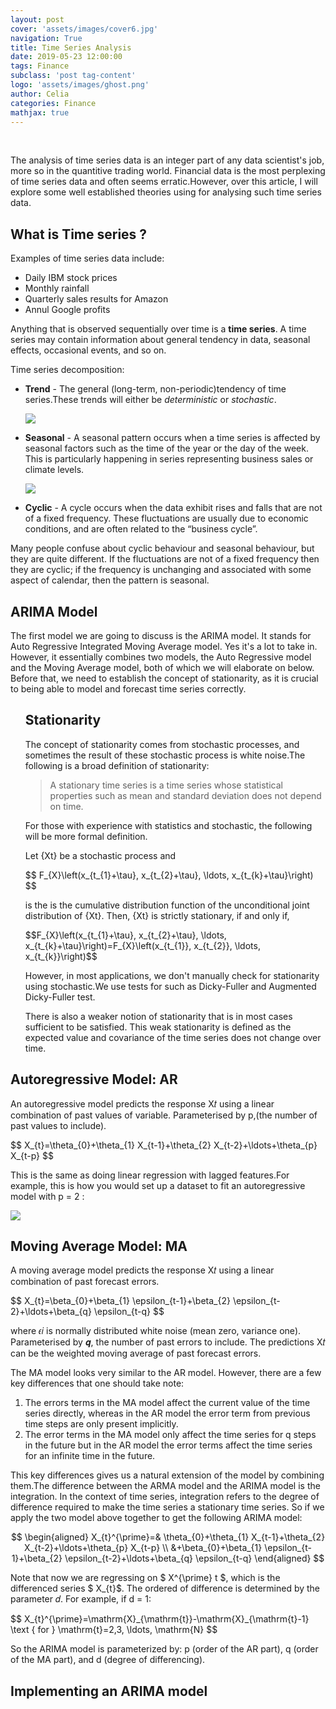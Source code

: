 ```yaml
---
layout: post
cover: 'assets/images/cover6.jpg'
navigation: True
title: Time Series Analysis
date: 2019-05-23 12:00:00
tags: Finance
subclass: 'post tag-content'
logo: 'assets/images/ghost.png'
author: Celia
categories: Finance
mathjax: true
---
```

<br>
<p>
The analysis of time series data is an integer part of any data scientist's job, more so in the quantitive trading world. Financial data is the most perplexing of time series data and often seems erratic.However, over this article, I will explore some well established theories using for analysing such time series data.
</p>
<h2>What is Time series ?</h2>

<p>Examples of time series data include:</p>
<ul>
<li>Daily IBM stock prices</li>
<li>Monthly rainfall</li>
<li>Quarterly sales results for Amazon </li>
<li>Annul Google profits</li>
</ul>
<p> Anything that is observed sequentially over time is a <strong>time series</strong>.
A time series may contain information about general tendency in data, seasonal effects, occasional events, and so on. </p>
<p>Time series decomposition: </p>
<ul>
<li><b>Trend</b> - The general (long-term, non-periodic)tendency of time series.These trends will either be <cite>deterministic</cite> or <cite>stochastic</cite>.
<p><img src="https://user-images.githubusercontent.com/38856953/58217778-df536000-7d36-11e9-84ae-d69753520587.png" /></p>
<li><b>Seasonal</b> - A seasonal pattern occurs when a time series is affected by seasonal factors such as the time of the year or the day of the week. This is particularly happening in series representing business sales or climate levels.</li>
<p><img src="https://user-images.githubusercontent.com/38856953/58217816-132e8580-7d37-11e9-9409-a8cc78a9548b.png" /></p>
<li><b>Cyclic</b> - A cycle occurs when the data exhibit rises and falls that are not of a fixed frequency. These fluctuations are usually due to economic conditions, and are often related to the “business cycle”.</li>
</ul>
<p>Many people confuse about cyclic behaviour and seasonal behaviour, but they are quite different. If the fluctuations are not of a fixed frequency then they are cyclic; if the frequency is unchanging and associated with some aspect of calendar, then the pattern is seasonal.</p>

<h2>ARIMA Model</h2>

<p>The first model we are going to discuss is the ARIMA model. It stands for Auto Regressive Integrated Moving Average model. Yes it's a lot to take in. However, it essentially combines two models, the Auto Regressive model and the Moving Average model, both of which we will elaborate on below. Before that, we need to establish the concept of stationarity, as it is crucial to being able to model and forecast time series correctly.</p>
<ul>
<h2>Stationarity</h2>

<p>The concept of stationarity comes from stochastic processes, and sometimes the result of these stochastic process is white noise.The following is a broad definition of stationarity:</p>

<blockquote>
  <p>A stationary time series is a time series whose statistical properties such as mean and standard deviation does not depend on time.</p>
</blockquote>
<p>For those with experience with statistics and stochastic, the following will be more formal definition.</p>

<p>Let {Xt} be a stochastic process and </p>
$$
F_{X}\left(x_{t_{1}+\tau}, x_{t_{2}+\tau}, \ldots, x_{t_{k}+\tau}\right)
$$

<p>is the is the cumulative distribution function of the unconditional joint distribution of {Xt}. Then, {Xt} is strictly stationary, if and only if, </p>
$$F_{X}\left(x_{t_{1}+\tau}, x_{t_{2}+\tau}, \ldots, x_{t_{k}+\tau}\right)=F_{X}\left(x_{t_{1}}, x_{t_{2}}, \ldots, x_{t_{k}}\right)$$
<p>However, in most applications, we don't manually check for stationarity using stochastic.We use tests for such as Dicky-Fuller and Augmented Dicky-Fuller test. </p>
<p>There is also a weaker notion of stationarity that is in most cases sufficient to be satisfied. This weak stationarity is defined as the expected value and covariance of the time series does not change over time. </p>
</ul>

<h2>Autoregressive Model: AR</h2>

<p>An autoregressive model predicts the response X𝑡 using a linear combination of past values of variable. Parameterised by p,(the number of past values to include).</p>
$$
X_{t}=\theta_{0}+\theta_{1} X_{t-1}+\theta_{2} X_{t-2}+\ldots+\theta_{p} X_{t-p}
$$
<p>This is the same as doing linear regression with lagged features.For example, this is how you would set up a dataset to fit an autoregressive model with p = 2 : </p>

<p><img src="https://user-images.githubusercontent.com/38856953/58230591-59034200-7d67-11e9-99b2-d193e18e5511.png" /></p>


<h2>Moving Average Model: MA</h2>

<p>A moving average model predicts the response X𝑡 using a linear combination of past forecast errors.</p>
$$
X_{t}=\beta_{0}+\beta_{1} \epsilon_{t-1}+\beta_{2} \epsilon_{t-2}+\ldots+\beta_{q} \epsilon_{t-q}
$$

<p>where 𝜖𝑖 is normally distributed white noise (mean zero, variance one). Parameterised by 𝒒, the number of past errors to include. The predictions X𝑡 can be the weighted moving average of past forecast errors. </p>


<p>The MA model looks very similar to the AR model. However, there are a few key differences that one should take note:</p>
<ol>
<li>The errors terms in the MA model affect the current value of the time series directly, whereas in the AR model the error term from previous time steps are only present implicitly.</li>
<li> The error terms in the MA model only affect the time series for q steps in the future but in the AR model the error terms affect the time series for an infinite time in the future. </li>
</ol>

<p>
This key differences gives us a natural extension of the model by combining them.The difference between the ARMA model and the ARIMA model is the integration. In the context of time series, integration refers to the degree of difference required to make the time series a stationary time series. So if we apply the two model above together to get the following ARIMA model:</p>

$$
\begin{aligned} X_{t}^{\prime}=& \theta_{0}+\theta_{1} X_{t-1}+\theta_{2} X_{t-2}+\ldots+\theta_{p} X_{t-p} \\ &+\beta_{0}+\beta_{1} \epsilon_{t-1}+\beta_{2} \epsilon_{t-2}+\ldots+\beta_{q} \epsilon_{t-q} \end{aligned}
$$
<p>Note that now we are regressing on $
X^{\prime} t $, which is the differenced series $
X_{t}$. The ordered of difference is determined by the parameter 𝑑. For example, if d = 1: </p>
$$
X_{t}^{\prime}=\mathrm{X}_{\mathrm{t}}-\mathrm{X}_{\mathrm{t}-1} \text { for } \mathrm{t}=2,3, \ldots, \mathrm{N}
$$
<p>So the ARIMA model is parameterized by: p (order of the AR part), q (order of the MA part), and d (degree of differencing).</p>

<h2>Implementing an ARIMA model </h2>
